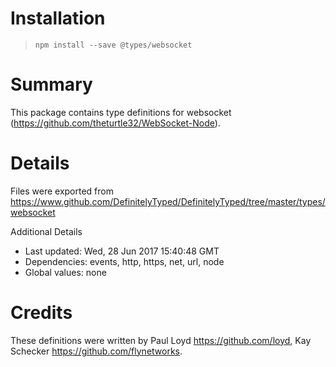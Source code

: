 # Installation
> `npm install --save @types/websocket`

# Summary
This package contains type definitions for websocket (https://github.com/theturtle32/WebSocket-Node).

# Details
Files were exported from https://www.github.com/DefinitelyTyped/DefinitelyTyped/tree/master/types/websocket

Additional Details
 * Last updated: Wed, 28 Jun 2017 15:40:48 GMT
 * Dependencies: events, http, https, net, url, node
 * Global values: none

# Credits
These definitions were written by Paul Loyd <https://github.com/loyd>, Kay Schecker <https://github.com/flynetworks>.
